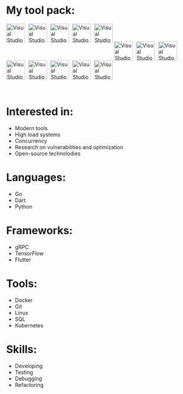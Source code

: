 
# My tool pack:

<img align="left" alt="Visual Studio Code" width="51px" height="51px" src="https://juststickers.in/wp-content/uploads/2016/07/go-programming-language.png" />
<img align="left" alt="Visual Studio Code" width="2.1px" src="https://upload.wikimedia.org/wikipedia/commons/5/59/Empty.png" />


<img align="left" alt="Visual Studio Code" width="51px"  height="51px" src="https://upload.wikimedia.org/wikipedia/commons/7/7e/Dart-logo.png" />
<img align="left" alt="Visual Studio Code" width="2.1px" src="https://upload.wikimedia.org/wikipedia/commons/5/59/Empty.png" />


<img align="left" alt="Visual Studio Code" width="51px"  height="51px" src="https://image.flaticon.com/icons/png/512/1822/1822899.png" />
<img align="left" alt="Visual Studio Code" width="2.1px" src="https://upload.wikimedia.org/wikipedia/commons/5/59/Empty.png" />


<img align="left" alt="Visual Studio Code" width="51px"  height="51px" src="https://stickker.net/wp-content/uploads/2018/11/flutter.png-578x578.png" />
<img align="left" alt="Visual Studio Code" width="2.1px" src="https://upload.wikimedia.org/wikipedia/commons/5/59/Empty.png" />


<img align="left" alt="Visual Studio Code" width="51px"  height="51px" src="https://cdn.freebiesupply.com/logos/large/2x/leveldb-logo-png-transparent.png" />
<img align="left" alt="Visual Studio Code" width="2.1px" src="https://upload.wikimedia.org/wikipedia/commons/5/59/Empty.png" />


<br /><br />


<img align="left" alt="Visual Studio Code" width="51px"  height="51px" src="https://i1.wp.com/techxposer.com/wp-content/uploads/2019/12/grpc-icon.png?fit=626%2C664" />
<img align="left" alt="Visual Studio Code" width="2.1px" src="https://upload.wikimedia.org/wikipedia/commons/5/59/Empty.png" />


<img align="left" alt="Visual Studio Code" width="51px"  height="51px" src="https://upload.wikimedia.org/wikipedia/commons/thumb/2/2d/Visual_Studio_Code_1.18_icon.svg/1200px-Visual_Studio_Code_1.18_icon.svg.png" />
<img align="left" alt="Visual Studio Code" width="2.1px" src="https://upload.wikimedia.org/wikipedia/commons/5/59/Empty.png" />


<img align="left" alt="Visual Studio Code" width="51px"  height="51px" src="https://upload.wikimedia.org/wikipedia/commons/thumb/2/2d/Tensorflow_logo.svg/1200px-Tensorflow_logo.svg.png" />
<img align="left" alt="Visual Studio Code" width="2.1px" src="https://upload.wikimedia.org/wikipedia/commons/5/59/Empty.png" />


<img align="left" alt="Visual Studio Code" width="51px"  height="51px" src="https://www.drupal.org/files/project-images/rain-drop-hi.png" />
<img align="left" alt="Visual Studio Code" width="2.1px" src="https://upload.wikimedia.org/wikipedia/commons/5/59/Empty.png" />



<img align="left" alt="Visual Studio Code" width="51px"  height="51px" src="https://www.docker.com/sites/default/files/d8/2019-07/vertical-logo-monochromatic.png" />
<img align="left" alt="Visual Studio Code" width="2.1px" src="https://upload.wikimedia.org/wikipedia/commons/5/59/Empty.png" />


<br /><br />


<img align="left" alt="Visual Studio Code" width="51px"  height="51px" src="https://upload.wikimedia.org/wikipedia/commons/0/00/Kubernetes_%28container_engine%29.png" />
<img align="left" alt="Visual Studio Code" width="2.1px" src="https://upload.wikimedia.org/wikipedia/commons/5/59/Empty.png" />


<img align="left" alt="Visual Studio Code" width="51px"  height="51px" src="https://upload.wikimedia.org/wikipedia/commons/thumb/2/29/Postgresql_elephant.svg/1200px-Postgresql_elephant.svg.png" />
<img align="left" alt="Visual Studio Code" width="2.1px" src="https://upload.wikimedia.org/wikipedia/commons/5/59/Empty.png" />


<img align="left" alt="Visual Studio Code" width="51px"  height="51px" src="https://git-scm.com/images/logos/downloads/Git-Icon-1788C.png" />
<img align="left" alt="Visual Studio Code" width="2.1px" src="https://upload.wikimedia.org/wikipedia/commons/5/59/Empty.png" />

<br /><br /><br /><br /><br />


# Interested in:

- Modern tools
- High load systems
- Concurrency 
- Research on vulnerabilities and optimization
- Open-source technolodies

# Languages:

- Go
- Dart
- Python

# Frameworks:

- gRPC
- TensorFlow
- Flutter

# Tools:

- Docker
- Git
- Linux
- SQL
- Kubernetes

# Skills:

- Developing
- Testing
- Debugging
- Refactoring
